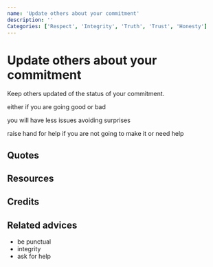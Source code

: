 ```yaml
---
name: 'Update others about your commitment'
description: ''
Categories: ['Respect', 'Integrity', 'Truth', 'Trust', 'Honesty']
---
```

# Update others about your commitment

Keep others updated of the status of your commitment. 

either if you are going good or bad

you will have less issues avoiding surprises

raise hand for help if you are not going to make it or need help

## Quotes

## Resources

## Credits

## Related advices

- be punctual
- integrity
- ask for help
